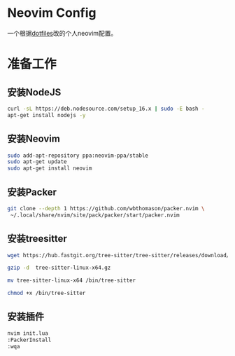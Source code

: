 # Neovim Config
一个根据[dotfiles]("https://github.com/craftzdog/dotfiles-public")改的个人neovim配置。

# 准备工作

## 安装NodeJS
```bash
curl -sL https://deb.nodesource.com/setup_16.x | sudo -E bash -
apt-get install nodejs -y
```

## 安装Neovim
```bash
sudo add-apt-repository ppa:neovim-ppa/stable
sudo apt-get update
sudo apt-get install neovim
```

## 安装Packer
```bash
git clone --depth 1 https://github.com/wbthomason/packer.nvim \
 ~/.local/share/nvim/site/pack/packer/start/packer.nvim
```

## 安装treesitter
```bash
wget https://hub.fastgit.org/tree-sitter/tree-sitter/releases/download/v0.20.1/tree-sitter-linux-x64.gz

gzip -d  tree-sitter-linux-x64.gz

mv tree-sitter-linux-x64 /bin/tree-sitter

chmod +x /bin/tree-sitter
```

## 安装插件
```bash
nvim init.lua
:PackerInstall
:wqa
```
